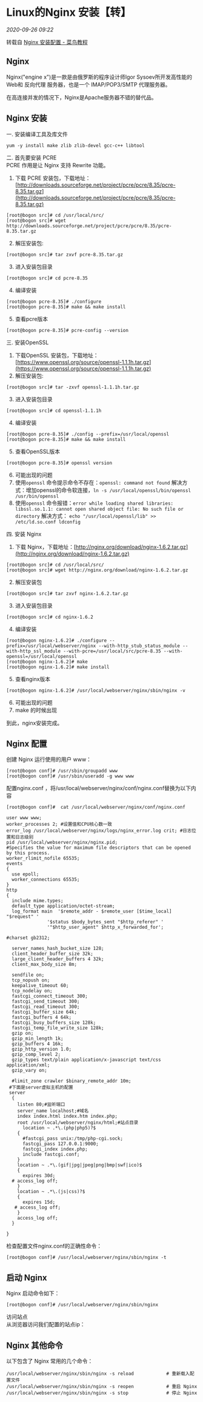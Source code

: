 # Linux的Nginx 安装【转】

_2020-09-26_ _09:22_ 

转载自 [Nginx 安装配置 - 菜鸟教程](https://www.runoob.com/linux/nginx-install-setup.html)

## Nginx
Nginx("engine x")是一款是由俄罗斯的程序设计师Igor Sysoev所开发高性能的 Web和 反向代理 服务器，也是一个 IMAP/POP3/SMTP 代理服务器。

在高连接并发的情况下，Nginx是Apache服务器不错的替代品。

## Nginx 安装

一. 安装编译工具及库文件
```
yum -y install make zlib zlib-devel gcc-c++ libtool
```
二. 首先要安装 PCRE  
PCRE 作用是让 Nginx 支持 Rewrite 功能。

1. 下载 PCRE 安装包，下载地址： [http://downloads.sourceforge.net/project/pcre/pcre/8.35/pcre-8.35.tar.gz](http://downloads.sourceforge.net/project/pcre/pcre/8.35/pcre-8.35.tar.gz)
```
[root@bogon src]# cd /usr/local/src/
[root@bogon src]# wget http://downloads.sourceforge.net/project/pcre/pcre/8.35/pcre-8.35.tar.gz
```
2. 解压安装包:
```
[root@bogon src]# tar zxvf pcre-8.35.tar.gz
```
3. 进入安装包目录
```
[root@bogon src]# cd pcre-8.35
```
4. 编译安装 
```
[root@bogon pcre-8.35]# ./configure
[root@bogon pcre-8.35]# make && make install
```
5. 查看pcre版本
```
[root@bogon pcre-8.35]# pcre-config --version
```
三. 安装OpenSSL
1. 下载OpenSSL 安装包，下载地址：[https://www.openssl.org/source/openssl-1.1.1h.tar.gz](https://www.openssl.org/source/openssl-1.1.1h.tar.gz)
2. 解压安装包:
```
[root@bogon src]# tar -zxvf openssl-1.1.1h.tar.gz
```
3. 进入安装包目录
```
[root@bogon src]# cd openssl-1.1.1h
```
4. 编译安装 
```
[root@bogon pcre-8.35]# ./config --prefix=/usr/local/openssl
[root@bogon pcre-8.35]# make && make install
```
5. 查看OpenSSL版本
```
[root@bogon pcre-8.35]# openssl version
```
6. 可能出现的问题
  1. 使用`openssl` 命令提示命令不存在：`openssl: command not found`
    解决方式：增加openssl的命令软连接，`ln -s /usr/local/openssl/bin/openssl /usr/bin/openssl`
  2. 使用`openssl` 命令报错：`error while loading shared libraries: libssl.so.1.1: cannot open shared object file: No such file or directory`
    解决方式：
    ```
    echo "/usr/local/openssl/lib" >> /etc/ld.so.conf
    ldconfig
    ```

四. 安装 Nginx  
1. 下载 Nginx，下载地址：[http://nginx.org/download/nginx-1.6.2.tar.gz](http://nginx.org/download/nginx-1.6.2.tar.gz)
```
[root@bogon src]# cd /usr/local/src/
[root@bogon src]# wget http://nginx.org/download/nginx-1.6.2.tar.gz
```
 2. 解压安装包
```
[root@bogon src]# tar zxvf nginx-1.6.2.tar.gz
```
3. 进入安装包目录
```
[root@bogon src]# cd nginx-1.6.2
```
4. 编译安装
```
[root@bogon nginx-1.6.2]# ./configure --prefix=/usr/local/webserver/nginx --with-http_stub_status_module --with-http_ssl_module --with-pcre=/usr/local/src/pcre-8.35 --with-openssl=/usr/local/openssl
[root@bogon nginx-1.6.2]# make
[root@bogon nginx-1.6.2]# make install
```
5. 查看nginx版本
```
[root@bogon nginx-1.6.2]# /usr/local/webserver/nginx/sbin/nginx -v
```
6. 可能出现的问题
  1. make 的时候出现

到此，nginx安装完成。

## Nginx 配置
创建 Nginx 运行使用的用户 www：
```
[root@bogon conf]# /usr/sbin/groupadd www 
[root@bogon conf]# /usr/sbin/useradd -g www www
```
配置nginx.conf ，将/usr/local/webserver/nginx/conf/nginx.conf替换为以下内容
```
[root@bogon conf]#  cat /usr/local/webserver/nginx/conf/nginx.conf

user www www;
worker_processes 2; #设置值和CPU核心数一致
error_log /usr/local/webserver/nginx/logs/nginx_error.log crit; #日志位置和日志级别
pid /usr/local/webserver/nginx/nginx.pid;
#Specifies the value for maximum file descriptors that can be opened by this process.
worker_rlimit_nofile 65535;
events
{
  use epoll;
  worker_connections 65535;
}
http
{
  include mime.types;
  default_type application/octet-stream;
  log_format main  '$remote_addr - $remote_user [$time_local] "$request" '
               '$status $body_bytes_sent "$http_referer" '
               '"$http_user_agent" $http_x_forwarded_for';
  
#charset gb2312;
     
  server_names_hash_bucket_size 128;
  client_header_buffer_size 32k;
  large_client_header_buffers 4 32k;
  client_max_body_size 8m;
     
  sendfile on;
  tcp_nopush on;
  keepalive_timeout 60;
  tcp_nodelay on;
  fastcgi_connect_timeout 300;
  fastcgi_send_timeout 300;
  fastcgi_read_timeout 300;
  fastcgi_buffer_size 64k;
  fastcgi_buffers 4 64k;
  fastcgi_busy_buffers_size 128k;
  fastcgi_temp_file_write_size 128k;
  gzip on; 
  gzip_min_length 1k;
  gzip_buffers 4 16k;
  gzip_http_version 1.0;
  gzip_comp_level 2;
  gzip_types text/plain application/x-javascript text/css application/xml;
  gzip_vary on;
 
  #limit_zone crawler $binary_remote_addr 10m;
 #下面是server虚拟主机的配置
 server
  {
    listen 80;#监听端口
    server_name localhost;#域名
    index index.html index.htm index.php;
    root /usr/local/webserver/nginx/html;#站点目录
      location ~ .*\.(php|php5)?$
    {
      #fastcgi_pass unix:/tmp/php-cgi.sock;
      fastcgi_pass 127.0.0.1:9000;
      fastcgi_index index.php;
      include fastcgi.conf;
    }
    location ~ .*\.(gif|jpg|jpeg|png|bmp|swf|ico)$
    {
      expires 30d;
  # access_log off;
    }
    location ~ .*\.(js|css)?$
    {
      expires 15d;
   # access_log off;
    }
    access_log off;
  }

}
```
检查配置文件nginx.conf的正确性命令：
```
[root@bogon conf]# /usr/local/webserver/nginx/sbin/nginx -t
```
## 启动 Nginx
Nginx 启动命令如下：
```
[root@bogon conf]# /usr/local/webserver/nginx/sbin/nginx
```
访问站点  
从浏览器访问我们配置的站点ip：

## Nginx 其他命令
以下包含了 Nginx 常用的几个命令：
```
/usr/local/webserver/nginx/sbin/nginx -s reload            # 重新载入配置文件  
/usr/local/webserver/nginx/sbin/nginx -s reopen            # 重启 Nginx  
/usr/local/webserver/nginx/sbin/nginx -s stop              # 停止 Nginx
```